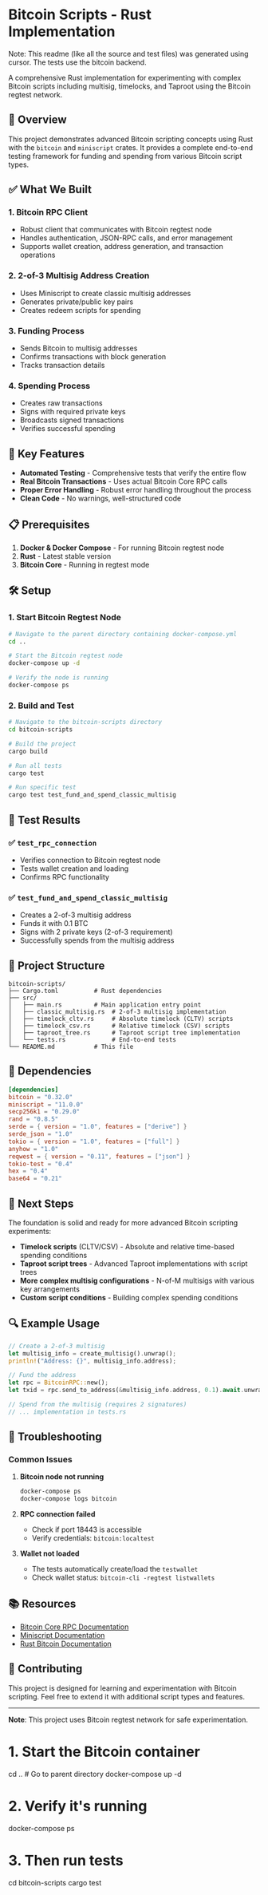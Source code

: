# Bitcoin Scripts - Rust Implementation

Note: This readme (like all the source and test files) was generated using cursor. 
The tests use the bitcoin backend.

A comprehensive Rust implementation for experimenting with complex Bitcoin scripts including multisig, timelocks, and Taproot using the Bitcoin regtest network.

## 🎯 Overview

This project demonstrates advanced Bitcoin scripting concepts using Rust with the `bitcoin` and `miniscript` crates. It provides a complete end-to-end testing framework for funding and spending from various Bitcoin script types.

## ✅ What We Built

### 1. Bitcoin RPC Client
- Robust client that communicates with Bitcoin regtest node
- Handles authentication, JSON-RPC calls, and error management
- Supports wallet creation, address generation, and transaction operations

### 2. 2-of-3 Multisig Address Creation
- Uses Miniscript to create classic multisig addresses
- Generates private/public key pairs
- Creates redeem scripts for spending

### 3. Funding Process
- Sends Bitcoin to multisig addresses
- Confirms transactions with block generation
- Tracks transaction details

### 4. Spending Process
- Creates raw transactions
- Signs with required private keys
- Broadcasts signed transactions
- Verifies successful spending

## 🚀 Key Features

- **Automated Testing** - Comprehensive tests that verify the entire flow
- **Real Bitcoin Transactions** - Uses actual Bitcoin Core RPC calls
- **Proper Error Handling** - Robust error handling throughout the process
- **Clean Code** - No warnings, well-structured code

## 📋 Prerequisites

1. **Docker & Docker Compose** - For running Bitcoin regtest node
2. **Rust** - Latest stable version
3. **Bitcoin Core** - Running in regtest mode

## 🛠️ Setup

### 1. Start Bitcoin Regtest Node

```bash
# Navigate to the parent directory containing docker-compose.yml
cd ..

# Start the Bitcoin regtest node
docker-compose up -d

# Verify the node is running
docker-compose ps
```

### 2. Build and Test

```bash
# Navigate to the bitcoin-scripts directory
cd bitcoin-scripts

# Build the project
cargo build

# Run all tests
cargo test

# Run specific test
cargo test test_fund_and_spend_classic_multisig
```

## 🧪 Test Results

### ✅ `test_rpc_connection`
- Verifies connection to Bitcoin regtest node
- Tests wallet creation and loading
- Confirms RPC functionality

### ✅ `test_fund_and_spend_classic_multisig`
- Creates a 2-of-3 multisig address
- Funds it with 0.1 BTC
- Signs with 2 private keys (2-of-3 requirement)
- Successfully spends from the multisig address

## 📁 Project Structure

```
bitcoin-scripts/
├── Cargo.toml          # Rust dependencies
├── src/
│   ├── main.rs         # Main application entry point
│   ├── classic_multisig.rs  # 2-of-3 multisig implementation
│   ├── timelock_cltv.rs     # Absolute timelock (CLTV) scripts
│   ├── timelock_csv.rs      # Relative timelock (CSV) scripts
│   ├── taproot_tree.rs      # Taproot script tree implementation
│   └── tests.rs             # End-to-end tests
└── README.md           # This file
```

## 🔧 Dependencies

```toml
[dependencies]
bitcoin = "0.32.0"
miniscript = "11.0.0"
secp256k1 = "0.29.0"
rand = "0.8.5"
serde = { version = "1.0", features = ["derive"] }
serde_json = "1.0"
tokio = { version = "1.0", features = ["full"] }
anyhow = "1.0"
reqwest = { version = "0.11", features = ["json"] }
tokio-test = "0.4"
hex = "0.4"
base64 = "0.21"
```

## 🎯 Next Steps

The foundation is solid and ready for more advanced Bitcoin scripting experiments:

- **Timelock scripts** (CLTV/CSV) - Absolute and relative time-based spending conditions
- **Taproot script trees** - Advanced Taproot implementations with script trees
- **More complex multisig configurations** - N-of-M multisigs with various key arrangements
- **Custom script conditions** - Building complex spending conditions

## 🔍 Example Usage

```rust
// Create a 2-of-3 multisig
let multisig_info = create_multisig().unwrap();
println!("Address: {}", multisig_info.address);

// Fund the address
let rpc = BitcoinRPC::new();
let txid = rpc.send_to_address(&multisig_info.address, 0.1).await.unwrap();

// Spend from the multisig (requires 2 signatures)
// ... implementation in tests.rs
```

## 🐛 Troubleshooting

### Common Issues

1. **Bitcoin node not running**
   ```bash
   docker-compose ps
   docker-compose logs bitcoin
   ```

2. **RPC connection failed**
   - Check if port 18443 is accessible
   - Verify credentials: `bitcoin:localtest`

3. **Wallet not loaded**
   - The tests automatically create/load the `testwallet`
   - Check wallet status: `bitcoin-cli -regtest listwallets`

## 📚 Resources

- [Bitcoin Core RPC Documentation](https://developer.bitcoin.org/reference/rpc/)
- [Miniscript Documentation](https://bitcoin.sipa.be/miniscript/)
- [Rust Bitcoin Documentation](https://docs.rs/bitcoin/)

## 🤝 Contributing

This project is designed for learning and experimentation with Bitcoin scripting. Feel free to extend it with additional script types and features.

---

**Note**: This project uses Bitcoin regtest network for safe experimentation. 

# 1. Start the Bitcoin container
cd ..  # Go to parent directory
docker-compose up -d

# 2. Verify it's running
docker-compose ps

# 3. Then run tests
cd bitcoin-scripts
cargo test 